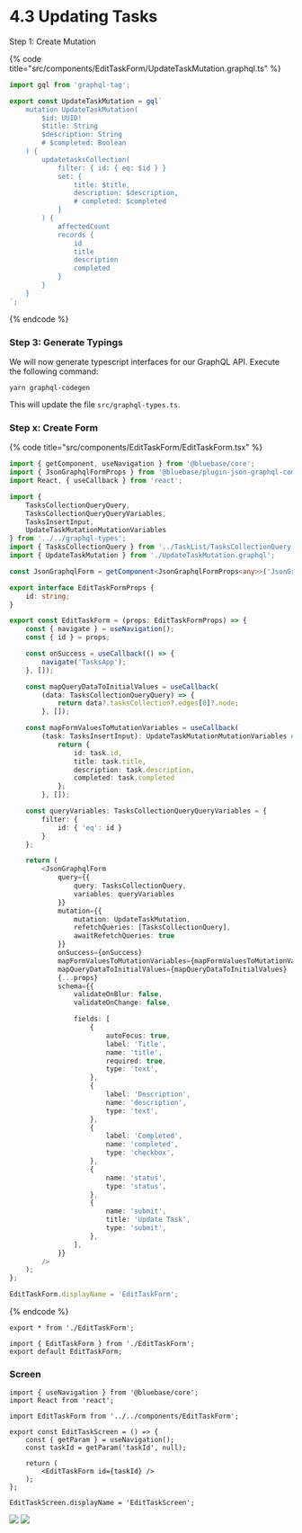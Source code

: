 # 4.3 Updating Tasks



Step 1: Create Mutation

{% code title="src/components/EditTaskForm/UpdateTaskMutation.graphql.ts" %}
```typescript
import gql from 'graphql-tag';

export const UpdateTaskMutation = gql`
	mutation UpdateTaskMutation(
		$id: UUID!
		$title: String
		$description: String
		# $completed: Boolean
	) {
		updatetasksCollection(
			filter: { id: { eq: $id } }
			set: {
				title: $title,
				description: $description,
				# completed: $completed
			}
		) {
			affectedCount
			records {
				id
				title
				description
				completed
			}
		}
	}
`;

```
{% endcode %}



### Step 3: Generate Typings

We will now generate typescript interfaces for our GraphQL API. Execute the following command:

```
yarn graphql-codegen
```

This will update the file `src/graphql-types.ts`.



### Step x: Create Form

{% code title="src/components/EditTaskForm/EditTaskForm.tsx" %}
```typescript
import { getComponent, useNavigation } from '@bluebase/core';
import { JsonGraphqlFormProps } from '@bluebase/plugin-json-graphql-components';
import React, { useCallback } from 'react';

import {
	TasksCollectionQueryQuery,
	TasksCollectionQueryQueryVariables,
	TasksInsertInput,
	UpdateTaskMutationMutationVariables
} from '../../graphql-types';
import { TasksCollectionQuery } from '../TaskList/TasksCollectionQuery.graphql';
import { UpdateTaskMutation } from './UpdateTaskMutation.graphql';

const JsonGraphqlForm = getComponent<JsonGraphqlFormProps<any>>('JsonGraphqlForm');

export interface EditTaskFormProps {
	id: string;
}

export const EditTaskForm = (props: EditTaskFormProps) => {
	const { navigate } = useNavigation();
	const { id } = props;

	const onSuccess = useCallback(() => {
		navigate('TasksApp');
	}, []);

	const mapQueryDataToInitialValues = useCallback(
		(data: TasksCollectionQueryQuery) => {
			return data?.tasksCollection?.edges[0]?.node;
		}, []);

	const mapFormValuesToMutationVariables = useCallback(
		(task: TasksInsertInput): UpdateTaskMutationMutationVariables => {
			return {
				id: task.id,
				title: task.title,
				description: task.description,
				completed: task.completed
			};
		}, []);

	const queryVariables: TasksCollectionQueryQueryVariables = {
		filter: {
			id: { 'eq': id }
		}
	};

	return (
		<JsonGraphqlForm
			query={{
				query: TasksCollectionQuery,
				variables: queryVariables
			}}
			mutation={{
				mutation: UpdateTaskMutation,
				refetchQueries: [TasksCollectionQuery],
				awaitRefetchQueries: true
			}}
			onSuccess={onSuccess}
			mapFormValuesToMutationVariables={mapFormValuesToMutationVariables}
			mapQueryDataToInitialValues={mapQueryDataToInitialValues}
			{...props}
			schema={{
				validateOnBlur: false,
				validateOnChange: false,

				fields: [
					{
						autoFocus: true,
						label: 'Title',
						name: 'title',
						required: true,
						type: 'text',
					},
					{
						label: 'Description',
						name: 'description',
						type: 'text',
					},
					{
						label: 'Completed',
						name: 'completed',
						type: 'checkbox',
					},
					{
						name: 'status',
						type: 'status',
					},
					{
						name: 'submit',
						title: 'Update Task',
						type: 'submit',
					},
				],
			}}
		/>
	);
};

EditTaskForm.displayName = 'EditTaskForm';

```
{% endcode %}

```
export * from './EditTaskForm';

import { EditTaskForm } from './EditTaskForm';
export default EditTaskForm;

```



### Screen

```
import { useNavigation } from '@bluebase/core';
import React from 'react';

import EditTaskForm from '../../components/EditTaskForm';

export const EditTaskScreen = () => {
	const { getParam } = useNavigation();
	const taskId = getParam('taskId', null);

	return (
		<EditTaskForm id={taskId} />
	);
};

EditTaskScreen.displayName = 'EditTaskScreen';
```

![](<../../.gitbook/assets/Screenshot 2022-04-23 at 8.50.44 PM.png>) ![](<../../.gitbook/assets/Screenshot 2022-04-23 at 11.24.15 PM.png>)

